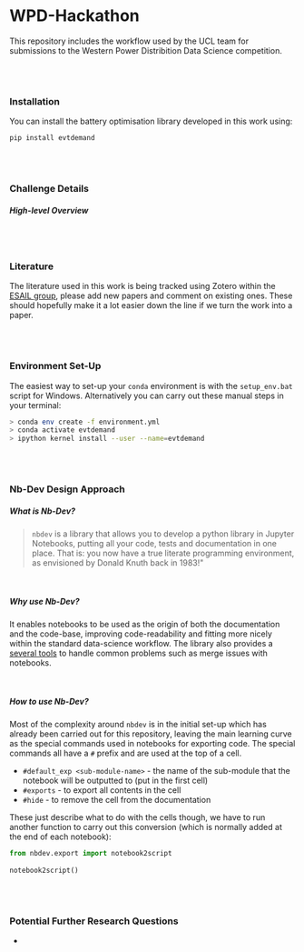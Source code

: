 # WPD-Hackathon

This repository includes the workflow used by the UCL team for submissions to the Western Power Distribition Data Science competition.

<br>
<br>

### Installation

You can install the battery optimisation library developed in this work using:

```bash
pip install evtdemand
```

<br>
<br>

### Challenge Details

##### High-level Overview



<br>
<br>

### Literature

The literature used in this work is being tracked using Zotero within the [ESAIL group](https://www.zotero.org/groups/2739875/esail/collections/4VKQZ96D), please add new papers and comment on existing ones. These should hopefully make it a lot easier down the line if we turn the work into a paper.

<br>
<br>

### Environment Set-Up

The easiest way to set-up your `conda` environment is with the `setup_env.bat` script for Windows. Alternatively you can carry out these manual steps in your terminal:

```bash
> conda env create -f environment.yml
> conda activate evtdemand
> ipython kernel install --user --name=evtdemand
```


<br>
<br>

### Nb-Dev Design Approach

##### What is Nb-Dev?

> `nbdev` is a library that allows you to develop a python library in Jupyter Notebooks, putting all your code, tests and documentation in one place. That is: you now have a true literate programming environment, as envisioned by Donald Knuth back in 1983!"

<br>

##### Why use Nb-Dev?

It enables notebooks to be used as the origin of both the documentation and the code-base, improving code-readability and fitting more nicely within the standard data-science workflow. The library also provides a [several tools](https://nbdev.fast.ai/merge.html) to handle common problems such as merge issues with notebooks.

<br>

##### How to use Nb-Dev?

Most of the complexity around `nbdev` is in the initial set-up which has already been carried out for this repository, leaving the main learning curve as the special commands used in notebooks for exporting code. The special commands all have a `#` prefix and are used at the top of a cell.

* `#default_exp <sub-module-name>` - the name of the sub-module that the notebook will be outputted to (put in the first cell)
* `#exports` - to export all contents in the cell
* `#hide` - to remove the cell from the documentation

These just describe what to do with the cells though, we have to run another function to carry out this conversion (which is normally added at the end of each notebook):

```python
from nbdev.export import notebook2script
    
notebook2script()
```

<br>
<br>

### Potential Further Research Questions

* 